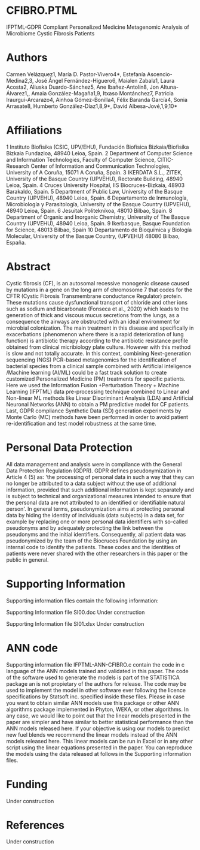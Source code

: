 # CFIBRO.PTML
IFPTML-GDPR Compliant Personalized Medicine Metagenomic Analysis of Microbiome Cystic Fibrosis Patients

# Authors
Carmen Velázquez1, María D. Pastor-Vivero4*, Estefanía Ascencio-Medina2,3, 
José Ángel Fernández-Higuero6, Maialen Zabala1, Laura Acosta2, Aliuska Duardo-Sánchez5, 
Ane Ibañez-Antolín8, Jon Altuna-Álvarez1,, Amaia González-Magaña1,9, Itxaso Montánchez7, 
Patricia Iraurgui-Arcarazo4, Ainhoa Gómez-Bonilla4, Félix Baranda García4, 
Sonia Arrasate8, Humberto González-Díaz1,8,9*, David Albesa-Jové,1,9,10*

# Affiliations
1 Instituto Biofisika (CSIC, UPV/EHU), Fundación Biofísica Bizkaia/Biofisika Bizkaia Fundazioa, 48940 Leioa, Spain.
2 Department of Computer Science and Information Technologies, Faculty of Computer Science, CITIC-Research Center of Information and Communication Technologies, University of A Coruña, 15071 A Coruña, Spain.
3 IKERDATA S.L., ZITEK, University of the Basque Country (UPVEHU), Rectorate Building, 48940 Leioa, Spain.
4 Cruces University Hospital, IIS Biocruces-Bizkaia, 48903 Barakaldo, Spain.
5 Department of Public Law, University of the Basque Country (UPVEHU), 48940 Leioa, Spain.
6 Departamento de Inmunología, Microbiología y Parasitología, University of the Basque Country (UPVEHU), 48940 Leioa, Spain. 
6 Jesuitak Politeknikoa, 48010 Bilbao, Spain.
8 Department of Organic and Inorganic Chemistry, University of The Basque Country (UPVEHU), 48940 Leioa, Spain.
9 Ikerbasque, Basque Foundation for Science, 48013 Bilbao, Spain
10 Departamento de Bioquímica y Biología Molecular, University of the Basque Country, (UPVEHU) 48080 Bilbao, España.

# Abstract
Cystic fibrosis (CF), is an autosomal recessive monogenic disease caused by mutations in a gene on the long arm of chromosome 7 that codes for the CFTR (Cystic Fibrosis Transmembrane conductance Regulator) protein. These mutations cause dysfunctional transport of chloride and other ions such as sodium and bicarbonate (Fonseca et al., 2020) which leads to the generation of thick and viscous mucus secretions from the lungs, as a consequence the airways are obstructed with an ideal environment for microbial colonization. The main treatment in this disease and specifically in exacerbations (phenomenon where there is a rapid deterioration of lung function) is antibiotic therapy according to the antibiotic resistance profile obtained from clinical micribiology plate culture. However with this method is slow and not totally accurate. In this context, combining Next-generation sequencing (NGS) PCR-based metagenomics for the identification of bacterial species from a clinical sample combined with Artificial inteligence /Machine learning (AI/ML) could be a fast track solution to create customized Personalized Medicine (PM) treatments for specific patients. Here we used the  Information Fusion +Perturbation Theory + Machine Learning (IFPTML) data pre-processing technique combined to Linear and Non-linear ML methods like Linear Discriminant Analysis (LDA) and Artificial Neuronal Networks (ANN) to obtain a PM predictive model for CF patients. Last, GDPR compliance Synthetic Data (SD) generation experiments by Monte Carlo (MC) methods have been performed in order to avoid patient re-identification and test model robustness at the same time. 

# Personal Data Protection

All data management and analysis were in compliance with the General Data Protection Regulation (GDPR). GDPR defines pseudonymization in Article 4 (5) as: 'the processing of personal data in such a way that they can no longer be attributed to a data subject without the use of additional information, provided that such additional information is kept separately and is subject to technical and organizational measures intended to ensure that the personal data are not attributed to an identified or identifiable natural person'. In general terms, pseudonymization aims at protecting personal data by hiding the identity of individuals (data subjects) in a data set, for example by replacing one or more personal data identifiers with so-called pseudonyms and by adequately protecting the link between the pseudonyms and the initial identifiers. Consequently, all patient data was pseudonymized by the team of the Biocruces Foundation by using an internal code to identify the patients. These codes and the identities of patients were never shared with the other researchers in this paper or the public in general. 

# Supporting Information
Supporting information files contain the following information:

Supporting Information file SI00.doc
Under construction

Supporting Information file SI01.xlsx
Under construction

# ANN code
Supporting information file IFPTML-ANN-CFIBRO.c contain the code in c language of the ANN models trained and validated in this paper. The code of the software used to generate the models is part of the STATISTICA package an is not propietary of the authors for release. The code may be used to implement the model in other software ever following the licence specifications by Statsoft inc. specified inside these files. Please in case you want to obtain similar ANN models use this package or other ANN algorithms package implemented in Phyton, WEKA, or other algorithms. In any case, we would like to point out that the linear models presented in the paper are simpler and have similar to better statistical performance than the ANN models released here. If your objective is using our models to predict new fuel blends we recommend the linear models instead of the ANN models released here. This linear models can be run in Excel or in any other script using the linear equations presented in the paper. You can reproduce the models using the data released at follows in the Supporting information files.

# Funding
Under construction

# References
Under construction


